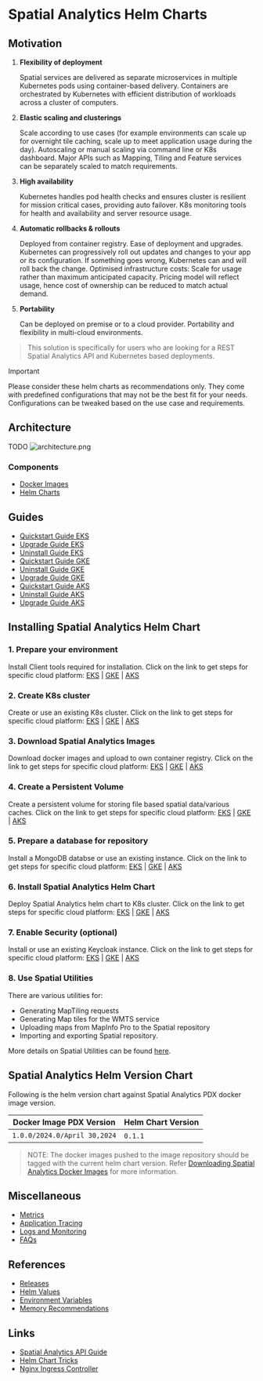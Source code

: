 # Spatial Analytics Helm Charts

## Motivation

1. **Flexibility of deployment**

   Spatial services are delivered as separate microservices in multiple Kubernetes pods using container-based delivery.
   Containers are orchestrated by Kubernetes with efficient distribution of workloads across a cluster of computers.

2. **Elastic scaling and clusterings**

   Scale according to use cases (for example environments can scale up for overnight tile caching, scale up to meet
   application usage during the day). Autoscaling or manual scaling via command line or K8s dashboard. Major APIs
   such as Mapping, Tiling and Feature services can be separately scaled to match requirements.

3. **High availability**

   Kubernetes handles pod health checks and ensures cluster is resilient for mission critical cases, providing
   auto failover. K8s monitoring tools for health and availability and server resource usage.

4. **Automatic rollbacks & rollouts**

   Deployed from container registry. Ease of deployment and upgrades. Kubernetes can progressively roll out updates
   and changes to your app or its configuration. If something goes wrong, Kubernetes can and will roll back the change.
   Optimised infrastructure costs: Scale for usage rather than maximum anticipated capacity. Pricing model will reflect usage,
   hence cost of ownership can be reduced to match actual demand.

5. **Portability**

   Can be deployed on premise or to a cloud provider. Portability and flexibility in multi-cloud environments.

> This solution is specifically for users who are looking for a REST Spatial Analytics API and Kubernetes based deployments.

> [!IMPORTANT]  
> Please consider these helm charts as recommendations only. They come with predefined configurations that may not be the best fit for your needs. Configurations can be tweaked based on the use case and requirements.

## Architecture
TODO
![architecture.png](images/spatial_analytics_architecture.png)


### Components

- [Docker Images](scripts/images-to-ecr-uploader/README.md#description)
- [Helm Charts](charts/README.md)

## Guides

- [Quickstart Guide EKS](./docs/guides/eks/QuickStartEKS.md)
- [Upgrade Guide EKS](./docs/guides/eks/UninstallGuide.md)
- [Uninstall Guide EKS](./docs/guides/eks/UpgradeGuide.md)
- [Quickstart Guide GKE](./docs/guides/gke/QuickStartGKE.md)
- [Uninstall Guide GKE](./docs/guides/gke/UpgradeGuide.md)
- [Upgrade Guide GKE](./docs/guides/gke/UninstallGuide.md)
- [Quickstart Guide AKS](./docs/guides/aks/QuickStartAKS.md)
- [Uninstall Guide AKS](./docs/guides/gke/UpgradeGuide.md)
- [Upgrade Guide AKS](./docs/guides/aks/UninstallGuide.md)

## Installing Spatial Analytics Helm Chart
### 1. Prepare your environment
Install Client tools required for installation. Click on the link to get steps for specific cloud platform:
[EKS](./docs/guides/eks/QuickStartEKS.md#step-1-prepare-your-environment) | [GKE](./docs/guides/gke/QuickStartGKE.md#step-1-setup-cloud-shell) | [AKS](./docs/guides/gke/QuickStartAKS.md#step-1-prepare-your-environment)

### 2. Create K8s cluster
Create or use an existing K8s cluster. Click on the link to get steps for specific cloud platform:
[EKS](./docs/guides/eks/QuickStartEKS.md#step-2-create-k8s-cluster-eks) | [GKE](./docs/guides/gke/QuickStartGKE.md#step-2-create-k8s-cluster-gke) | [AKS](./docs/guides/gke/QuickStartAKS.md#step-2-create-k8s-cluster-aks)

### 3. Download Spatial Analytics Images
Download docker images and upload to own container registry. Click on the link to get steps for specific cloud platform:
[EKS](./docs/guides/eks/QuickStartEKS.md#step-3-download-spatial-analytics-docker-images) | [GKE](./docs/guides/gke/QuickStartGKE.md#step-3-download-spatial-analytics-docker-images) | [AKS](./docs/guides/gke/QuickStartAKS.md#step-3-download-spatial-analytics-docker-images)

### 4. Create a Persistent Volume
Create a  persistent volume for storing file based spatial data/various caches. Click on the link to get steps for specific cloud platform:
[EKS](./docs/guides/eks/QuickStartEKS.md#step-4-create-a-persistent-volume) | [GKE](./docs/guides/gke/QuickStartGKE.md#step-4-create-a-persistent-volume-and-persistent-volume-claim) | [AKS](./docs/guides/gke/QuickStartAKS.md#step-4-create-a-persistent-volume)

### 5. Prepare a database for repository
Install a MongoDB databse or use an existing instance. Click on the link to get steps for specific cloud platform:
[EKS](./docs/guides/eks/QuickStartEKS.md#step-5-prepare-a-database-for-repository) | [GKE](./docs/guides/gke/QuickStartGKE.md#step-5-prepare-a-database-for-repository) | [AKS](./docs/guides/gke/QuickStartAKS.md#step-5-prepare-a-database-for-repository)

### 6. Install Spatial Analytics Helm Chart
Deploy Spatial Analytics helm chart to K8s cluster. Click on the link to get steps for specific cloud platform:
[EKS](./docs/guides/eks/QuickStartEKS.md#step-6-installation-of-spatial-analytics-helm-chart) | [GKE](./docs/guides/gke/QuickStartGKE.md#step-6-installation-of-spatial-analytics-helm-chart) | [AKS](./docs/guides/gke/QuickStartAKS.md#step-6-installation-of-spatial-analytics-helm-chart)

### 7. Enable Security (optional)
Install or use an existing Keycloak instance. Click on the link to get steps for specific cloud platform:
[EKS](./docs/guides/eks/QuickStartEKS.md#step-7-enabling-security---authnauthz-optional) | [GKE](./docs/guides/gke/QuickStartGKE.md#step-7-enabling-security---authnauthz-optional) | [AKS](./docs/guides/gke/QuickStartAKS.md#step-7-enabling-security---authnauthz-optional)

### 8. Use Spatial Utilities
There are various utilities for:
- Generating MapTiling requests
- Generating Map tiles for the WMTS service
- Uploading maps from MapInfo Pro to the Spatial repository
- Importing and exporting Spatial repository.

More details on Spatial Utilities can be found [here](./docs/guides/spatial-utilities.md).

## Spatial Analytics Helm Version Chart

Following is the helm version chart against Spatial Analytics PDX docker image version.

| Docker Image PDX Version     | Helm Chart Version |
|------------------------------|--------------------|
| `1.0.0/2024.0/April 30,2024` | `0.1.1`️ |


> NOTE: The docker images pushed to the image repository should be tagged with the current helm chart version.
> Refer [Downloading Spatial Analytics Docker Images](docs/guides/eks/QuickStartEKS.md#step-3-download-docker-images) for more information.

## Miscellaneous

- [Metrics](docs/MetricsAndTraces.md#generating-insights-from-metrics)
- [Application Tracing](docs/MetricsAndTraces.md#generating-insights-from-metrics)
- [Logs and Monitoring](docs/MetricsAndTraces.md#generating-insights-from-metrics)
- [FAQs](docs/faq/FAQs.md)

## References

- [Releases](https://github.com/PreciselyData/cloudnative-spatial-analytics-helm/releases)
- [Helm Values](charts/spatial-cloud-native/README.md#helm-values)
- [Environment Variables](charts/spatial-cloud-native/README.md#environment-variables)
- [Memory Recommendations](charts/spatial-cloud-native/README.md#memory-recommendations)

## Links

- [Spatial Analytics API Guide](.)
- [Helm Chart Tricks](https://helm.sh/docs/howto/charts_tips_and_tricks/)
- [Nginx Ingress Controller](https://docs.nginx.com/nginx-ingress-controller/)